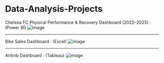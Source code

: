 # Data-Analysis-Projects

Chelsea FC Physical Performance & Recovery Dashboard (2022–2025) : (Power BI)
![image](https://github.com/user-attachments/assets/75be3e27-aacd-4dc9-b846-724ce0d9a45f)

******

Bike Sales Dashboard : (Excel)
![image](https://github.com/user-attachments/assets/728dbdce-29b3-4b03-a9c9-003ca1904507)

******

Airbnb Dashboard : (Tableau)
![image](https://github.com/user-attachments/assets/e9e9602f-367b-445b-b930-0803c39d5436)


